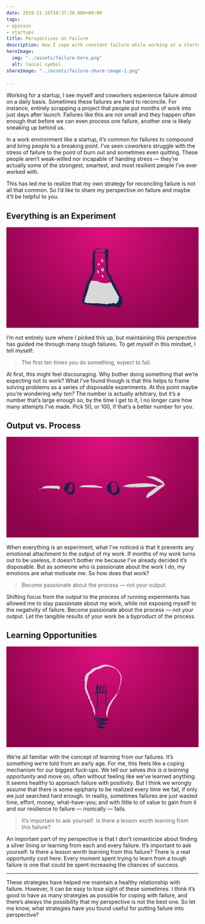 ```yaml
---
date: 2019-11-16T19:37:20.000+00:00
tags:
- opinion
- startups
title: Perspectives on Failure
description: How I cope with constant failure while working at a startup.
heroImage:
  img: "../assets/failure-hero.png"
  alt: Cancel symbol
shareImage: "../assets/failure-share-image-1.png"

---
```

Working for a startup, I see myself and coworkers experience failure almost on a daily basis. Sometimes these failures are hard to reconcile. For instance, entirely scrapping a project that people put months of work into just days after launch. Failures like this are not small and they happen often enough that before we can even process one failure, another one is likely sneaking up behind us.

In a work environment like a startup, it’s common for failures to compound and bring people to a breaking point. I’ve seen coworkers struggle with the stress of failure to the point of burn out and sometimes even quitting. These people aren’t weak-willed nor incapable of handing stress — they’re actually some of the strongest, smartest, and most resilient people I’ve ever worked with.

This has led me to realize that my own strategy for reconciling failure is not all that common. So I’d like to share my perspective on failure and maybe it’ll be helpful to you.

## Everything is an Experiment

![Lab beaker](../assets/failure-experiment.png)

I’m not entirely sure where I picked this up, but maintaining this perspective has guided me through many tough failures. To get myself in this mindset, I tell myself:

> The first ten times you do something, expect to fail.

At first, this might feel discouraging. Why bother doing something that we’re expecting not to work? What I’ve found though is that this helps to frame solving problems as a series of disposable experiments. At this point maybe you’re wondering _why ten?_ The number is actually arbitrary, but it’s a number that’s large enough so, by the time I get to it, I no longer care how many attempts I’ve made. Pick 50, or 100, if that’s a better number for you.

## Output vs. Process

![Process flow](../assets/failure-process.png)

When everything is an experiment, what I’ve noticed is that it prevents any emotional attachment to the output of my work. If months of my work turns out to be useless, it doesn’t bother me because I’ve already decided it’s disposable. But as someone who is passionate about the work I do, my emotions are what motivate me. So how does that work?

> Become passionate about the process — not your output.

Shifting focus from the output to the process of running experiments has allowed me to stay passionate about my work, while not exposing myself to the negativity of failure. Become passionate about the process — not your output. Let the tangible results of your work be a byproduct of the process.

## Learning Opportunities

![lightbulb](../assets/failure-learning.png)

We’re all familiar with the concept of learning from our failures. It’s something we’re told from an early age. For me, this feels like a coping mechanism for our biggest fuck-ups. We tell our selves _this is a learning opportunity_ and move on, often without feeling like we’ve learned anything. It seems healthy to approach failure with positivity. But I think we wrongly assume that there is some epiphany to be realized every time we fail, if only we just searched hard enough. In reality, sometimes failures are just wasted time, effort, money, what-have-you; and with little to of value to gain from it and our resilience to failure — ironically — fails.

> It’s important to ask yourself: Is there a lesson worth learning from this failure?

An important part of my perspective is that I don’t romanticize about finding a silver lining or learning from each and every failure. It’s important to ask yourself: Is there a lesson worth learning from this failure? There is a real opportunity cost here. Every moment spent trying to learn from a tough failure is one that could be spent increasing the chances of success.

***

These strategies have helped me maintain a healthy relationship with failure. However, it can be easy to lose sight of these sometimes. I think it’s good to have as many strategies as possible for coping with failure, and there’s always the possibility that my perspective is not the best one. So let me know, what strategies have you found useful for putting failure into perspective?